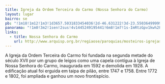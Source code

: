 ```yaml
---
title: Igreja da Ordem Terceira do Carmo (Nossa Senhora do Carmo)
layout: lugar
bairro: se
pb: "!1m18!1m12!1m3!1d3657.5031833454036!2d-46.631222!3d-23.55036499999999!2m3!1f0!2f0!3f0!3m2!1i1024!2i768!4f13.1!3m3!1m2!1s0x94ce590097314f8f%3A0xfcd2b40a2b29157a!2sIgreja+Ordem+Terceira+do+Carmo+(Nossa+Senhora+do+Carmo)!5e0!3m2!1sen!2sbr!4v1427341290123"
panorama: "!1m0!3m2!1sen!2sus!4v1445249195441!6m8!1m7!1s-ImRtzGpv1kw%2FVHuzN07DdTI%2FAAAAAAAAfBo%2FZ_ww_-_rWZk!2m2!1d-23.55020166666667!2d-46.631475!3f58.49825834713836!4f16.599540762191012!5f0.4000000000000002"
links: 
  - title: Nossa Senhora do Carmo
    url: http://www.arquisp.org.br/regiaose/paroquias/mosteiros-igrejas-historicas-oratorios-da-regiao-se/igreja-nossa-senhora-do-carmo
---
```

A Igreja da Ordem Terceira do Carmo foi fundada na segunda metade do século XVII por um grupo de leigos como uma capela contígua à Igreja de Nossa Senhora do Carmo, inaugurada em 1592 e demolida em 1928.
A edificação atual foi erguida em taipa de pilão, entre 1747 e 1758. Entre 1772 e 1802, foi ampliada e ganhou um novo frontispício.